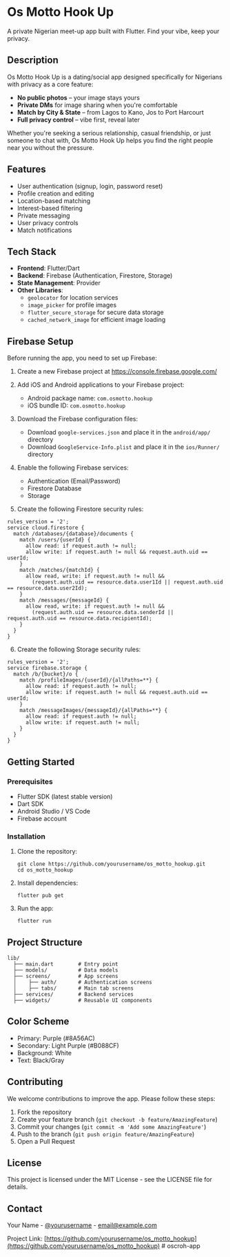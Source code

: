 # Os Motto Hook Up

A private Nigerian meet-up app built with Flutter. Find your vibe, keep your privacy.

## Description

Os Motto Hook Up is a dating/social app designed specifically for Nigerians with privacy as a core feature:

- **No public photos** – your image stays yours
- **Private DMs** for image sharing when you're comfortable
- **Match by City & State** – from Lagos to Kano, Jos to Port Harcourt
- **Full privacy control** – vibe first, reveal later

Whether you're seeking a serious relationship, casual friendship, or just someone to chat with, Os Motto Hook Up helps you find the right people near you without the pressure.

## Features

- User authentication (signup, login, password reset)
- Profile creation and editing
- Location-based matching
- Interest-based filtering
- Private messaging
- User privacy controls
- Match notifications

## Tech Stack

- **Frontend**: Flutter/Dart
- **Backend**: Firebase (Authentication, Firestore, Storage)
- **State Management**: Provider
- **Other Libraries**: 
  - `geolocator` for location services
  - `image_picker` for profile images
  - `flutter_secure_storage` for secure data storage
  - `cached_network_image` for efficient image loading

## Firebase Setup

Before running the app, you need to set up Firebase:

1. Create a new Firebase project at https://console.firebase.google.com/
2. Add iOS and Android applications to your Firebase project:
   - Android package name: `com.osmotto.hookup`
   - iOS bundle ID: `com.osmotto.hookup`

3. Download the Firebase configuration files:
   - Download `google-services.json` and place it in the `android/app/` directory
   - Download `GoogleService-Info.plist` and place it in the `ios/Runner/` directory

4. Enable the following Firebase services:
   - Authentication (Email/Password)
   - Firestore Database
   - Storage

5. Create the following Firestore security rules:

```
rules_version = '2';
service cloud.firestore {
  match /databases/{database}/documents {
    match /users/{userId} {
      allow read: if request.auth != null;
      allow write: if request.auth != null && request.auth.uid == userId;
    }
    match /matches/{matchId} {
      allow read, write: if request.auth != null && 
        (request.auth.uid == resource.data.user1Id || request.auth.uid == resource.data.user2Id);
    }
    match /messages/{messageId} {
      allow read, write: if request.auth != null && 
        (request.auth.uid == resource.data.senderId || request.auth.uid == resource.data.recipientId);
    }
  }
}
```

6. Create the following Storage security rules:

```
rules_version = '2';
service firebase.storage {
  match /b/{bucket}/o {
    match /profileImages/{userId}/{allPaths=**} {
      allow read: if request.auth != null;
      allow write: if request.auth != null && request.auth.uid == userId;
    }
    match /messageImages/{messageId}/{allPaths=**} {
      allow read: if request.auth != null;
      allow write: if request.auth != null;
    }
  }
}
```

## Getting Started

### Prerequisites

- Flutter SDK (latest stable version)
- Dart SDK
- Android Studio / VS Code
- Firebase account

### Installation

1. Clone the repository:
   ```
   git clone https://github.com/yourusername/os_motto_hookup.git
   cd os_motto_hookup
   ```

2. Install dependencies:
   ```
   flutter pub get
   ```

3. Run the app:
   ```
   flutter run
   ```

## Project Structure

```
lib/
  ├── main.dart        # Entry point
  ├── models/          # Data models
  ├── screens/         # App screens  
  │    ├── auth/       # Authentication screens
  │    ├── tabs/       # Main tab screens
  ├── services/        # Backend services
  ├── widgets/         # Reusable UI components
```

## Color Scheme

- Primary: Purple (#8A56AC)
- Secondary: Light Purple (#B088CF)
- Background: White
- Text: Black/Gray

## Contributing

We welcome contributions to improve the app. Please follow these steps:

1. Fork the repository
2. Create your feature branch (`git checkout -b feature/AmazingFeature`)
3. Commit your changes (`git commit -m 'Add some AmazingFeature'`)
4. Push to the branch (`git push origin feature/AmazingFeature`)
5. Open a Pull Request

## License

This project is licensed under the MIT License - see the LICENSE file for details.

## Contact

Your Name - [@yourusername](https://twitter.com/yourusername) - email@example.com

Project Link: [https://github.com/yourusername/os_motto_hookup](https://github.com/yourusername/os_motto_hookup) # oscroh-app
